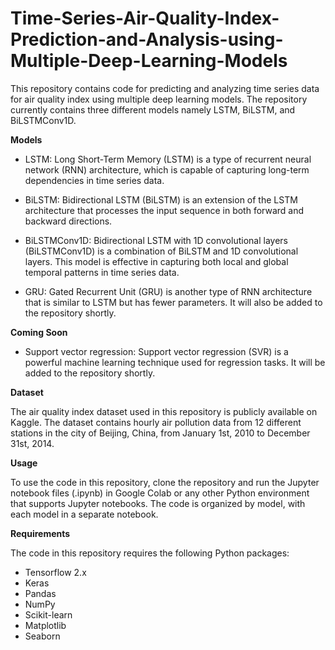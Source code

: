 # Time-Series-Air-Quality-Index-Prediction-and-Analysis-using-Multiple-Deep-Learning-Models

This repository contains code for predicting and analyzing time series data for air quality index using multiple deep learning models. The repository currently contains three different models namely LSTM, BiLSTM, and BiLSTMConv1D.

**Models**

* LSTM: Long Short-Term Memory (LSTM) is a type of recurrent neural network (RNN) architecture, which is capable of capturing long-term dependencies in time series data.

* BiLSTM: Bidirectional LSTM (BiLSTM) is an extension of the LSTM architecture that processes the input sequence in both forward and backward directions.

* BiLSTMConv1D: Bidirectional LSTM with 1D convolutional layers (BiLSTMConv1D) is a combination of BiLSTM and 1D convolutional layers. This model is effective in capturing both local and global temporal patterns in time series data.

* GRU: Gated Recurrent Unit (GRU) is another type of RNN architecture that is similar to LSTM but has fewer parameters. It will also be added to the repository shortly.

**Coming Soon**

* Support vector regression: Support vector regression (SVR) is a powerful machine learning technique used for regression tasks. It will be added to the repository shortly.

**Dataset**

The air quality index dataset used in this repository is publicly available on Kaggle. The dataset contains hourly air pollution data from 12 different stations in the city of Beijing, China, from January 1st, 2010 to December 31st, 2014.

**Usage**

To use the code in this repository, clone the repository and run the Jupyter notebook files (.ipynb) in Google Colab or any other Python environment that supports Jupyter notebooks. The code is organized by model, with each model in a separate notebook.

**Requirements**

The code in this repository requires the following Python packages:

* Tensorflow 2.x
* Keras
* Pandas
* NumPy
* Scikit-learn
* Matplotlib
* Seaborn
